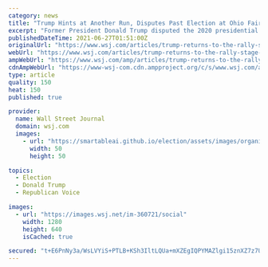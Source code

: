 ```yaml
---
category: news
title: "Trump Hints at Another Run, Disputes Past Election at Ohio Fairgrounds"
excerpt: "Former President Donald Trump disputed the 2020 presidential election results and repeated many of the baseless claims of voter fraud he leveled at his last campaign-style rally, which preceded the Jan."
publishedDateTime: 2021-06-27T01:51:00Z
originalUrl: "https://www.wsj.com/articles/trump-returns-to-the-rally-stage-in-ohio-11624713874?mod=trending_now_news_4"
webUrl: "https://www.wsj.com/articles/trump-returns-to-the-rally-stage-in-ohio-11624713874?mod=trending_now_news_4"
ampWebUrl: "https://www.wsj.com/amp/articles/trump-returns-to-the-rally-stage-in-ohio-11624713874"
cdnAmpWebUrl: "https://www-wsj-com.cdn.ampproject.org/c/s/www.wsj.com/amp/articles/trump-returns-to-the-rally-stage-in-ohio-11624713874"
type: article
quality: 150
heat: 150
published: true

provider:
  name: Wall Street Journal
  domain: wsj.com
  images:
    - url: "https://smartableai.github.io/election/assets/images/organizations/wsj.com-50x50.jpg"
      width: 50
      height: 50

topics:
  - Election
  - Donald Trump
  - Republican Voice

images:
  - url: "https://images.wsj.net/im-360721/social"
    width: 1280
    height: 640
    isCached: true

secured: "t+E6PnNy3a/WsLVYiS+PTLB+KSh3IltLQUa+mXZEgIQPYMAZlgi15znXZ7z7UUgDkhktpFOnvkRXr8BL+/HKMKE+bDI9MN8kMvFqnfHtl8WBkk3mKqgMQiVecrqLy9OGJ2AXJmwDcWQ6jpR6gH5tZh1Jc1RjndnQFy8nzJY4dzlpK4jXaT0NcEt+ft5+6eO5XIVxKG7m3WZWDEl/2f83Yi4TdI53Yy+/UurJyoKDEUTSSdiUGN2JaBG9FCyC/5BnV7quXv6x+iJTiInwYKxSKqujVKJREL97Bt2RjTIakSMJk21pHWmMt9AGO/G8J5iJ2KKWG6OAHP1k54A1lZDckidVkAIFv8bqZkjrl044et0=;IjxuZPmoQMRbCF0rugOviw=="
---
```


